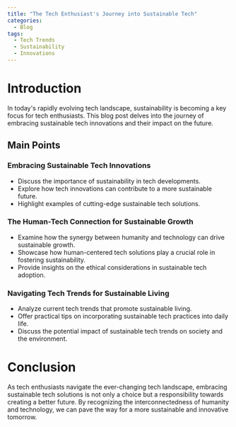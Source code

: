 ```yaml
---
title: "The Tech Enthusiast's Journey into Sustainable Tech"
categories:
  - Blog
tags:
  - Tech Trends
  - Sustainability
  - Innovations
---
```


# Introduction
In today's rapidly evolving tech landscape, sustainability is becoming a key focus for tech enthusiasts. This blog post delves into the journey of embracing sustainable tech innovations and their impact on the future.

## Main Points
### Embracing Sustainable Tech Innovations
- Discuss the importance of sustainability in tech developments.
- Explore how tech innovations can contribute to a more sustainable future.
- Highlight examples of cutting-edge sustainable tech solutions.

### The Human-Tech Connection for Sustainable Growth
- Examine how the synergy between humanity and technology can drive sustainable growth.
- Showcase how human-centered tech solutions play a crucial role in fostering sustainability.
- Provide insights on the ethical considerations in sustainable tech adoption.

### Navigating Tech Trends for Sustainable Living
- Analyze current tech trends that promote sustainable living.
- Offer practical tips on incorporating sustainable tech practices into daily life.
- Discuss the potential impact of sustainable tech trends on society and the environment.

# Conclusion
As tech enthusiasts navigate the ever-changing tech landscape, embracing sustainable tech solutions is not only a choice but a responsibility towards creating a better future. By recognizing the interconnectedness of humanity and technology, we can pave the way for a more sustainable and innovative tomorrow.